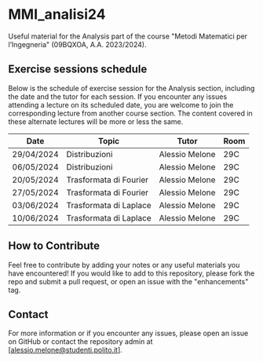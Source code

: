 # MMI_analisi24

Useful material for the Analysis part of the course "Metodi Matematici per l’Ingegneria" (09BQXOA, A.A. 2023/2024).

## Exercise sessions schedule

Below is the schedule of exercise session for the Analysis section, including the date and the tutor for each session.
If you encounter any issues attending a lecture on its scheduled date, you are welcome to join the corresponding lecture from another course section. The content covered in these alternate lectures will be more or less the same.

| Date       | Topic                  | Tutor              | Room |
|------------|----------------------  |--------------------|------|
| 29/04/2024 | Distribuzioni          |  Alessio Melone    | 29C  |
| 06/05/2024 | Distribuzioni          | Alessio Melone     | 29C  |
| 20/05/2024 | Trasformata di Fourier | Alessio Melone     | 29C  |
| 27/05/2024 | Trasformata di Fourier | Alessio Melone     | 29C  |
| 03/06/2024 | Trasformata di Laplace | Alessio Melone     | 29C  |
| 10/06/2024 | Trasformata di Laplace | Alessio Melone     | 29C  |


## How to Contribute

Feel free to contribute by adding your notes or any useful materials you have encountered!
If you would like to add to this repository, please fork the repo and submit a pull request, or open an issue with the "enhancements" tag.

## Contact

For more information or if you encounter any issues, please open an issue on GitHub or contact the repository admin at [alessio.melone@studenti.polito.it].

